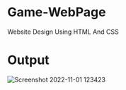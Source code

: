 # Game-WebPage
Website Design Using HTML And CSS

# Output
![Screenshot 2022-11-01 123423](https://user-images.githubusercontent.com/73373335/199177821-081eaa0d-3975-4f5a-8caa-53b93c8d96ad.png)
